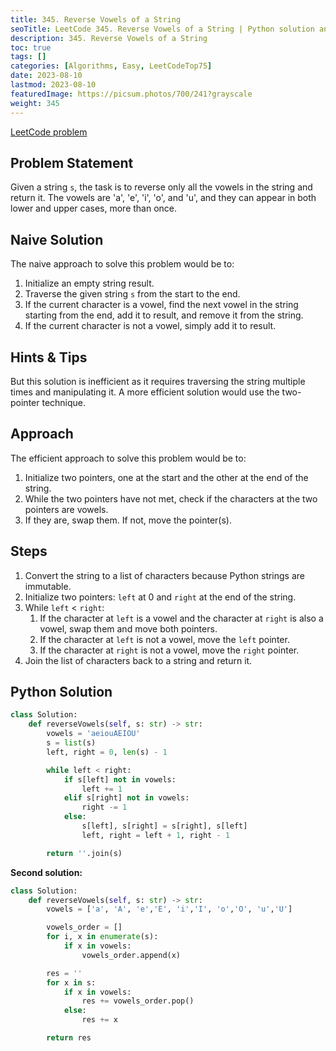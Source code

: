 ```yaml
---
title: 345. Reverse Vowels of a String
seoTitle: LeetCode 345. Reverse Vowels of a String | Python solution and explanation
description: 345. Reverse Vowels of a String
toc: true
tags: []
categories: [Algorithms, Easy, LeetCodeTop75]
date: 2023-08-10
lastmod: 2023-08-10
featuredImage: https://picsum.photos/700/241?grayscale
weight: 345
---
```


[LeetCode problem](https://leetcode.com/problems/reverse-vowels-of-a-string/)

## Problem Statement

Given a string `s`, the task is to reverse only all the vowels in the string and return it. The vowels are 'a', 'e', 'i', 'o', and 'u', and they can appear in both lower and upper cases, more than once.

## Naive Solution

The naive approach to solve this problem would be to:

1. Initialize an empty string result.
2. Traverse the given string `s` from the start to the end.
3. If the current character is a vowel, find the next vowel in the string starting from the end, add it to result, and remove it from the string.
4. If the current character is not a vowel, simply add it to result.

## Hints & Tips

But this solution is inefficient as it requires traversing the string multiple times and manipulating it. A more efficient solution would use the two-pointer technique.

## Approach

The efficient approach to solve this problem would be to:

1. Initialize two pointers, one at the start and the other at the end of the string.
2. While the two pointers have not met, check if the characters at the two pointers are vowels.
3. If they are, swap them. If not, move the pointer(s).

## Steps

1. Convert the string to a list of characters because Python strings are immutable.
2. Initialize two pointers: `left` at 0 and `right` at the end of the string.
3. While `left` < `right`:
    1. If the character at `left` is a vowel and the character at `right` is also a vowel, swap them and move both pointers.
    2. If the character at `left` is not a vowel, move the `left` pointer.
    3. If the character at `right` is not a vowel, move the `right` pointer.
4. Join the list of characters back to a string and return it.

## Python Solution

```python
class Solution:
    def reverseVowels(self, s: str) -> str:
        vowels = 'aeiouAEIOU'
        s = list(s)
        left, right = 0, len(s) - 1

        while left < right:
            if s[left] not in vowels:
                left += 1
            elif s[right] not in vowels:
                right -= 1
            else:
                s[left], s[right] = s[right], s[left]
                left, right = left + 1, right - 1

        return ''.join(s)
```

**Second solution:**

```python
class Solution:
    def reverseVowels(self, s: str) -> str:
        vowels = ['a', 'A', 'e','E', 'i','I', 'o','O', 'u','U']

        vowels_order = []
        for i, x in enumerate(s):
            if x in vowels:
                vowels_order.append(x)

        res = ''
        for x in s:
            if x in vowels:
                res += vowels_order.pop()
            else:
                res += x

        return res
```

